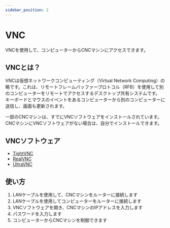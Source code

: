 ```yaml
---
sidebar_position: 2
---
```


# VNC
VNCを使用して、コンピューターからCNCマシンにアクセスできます。


## VNCとは？
VNCは仮想ネットワークコンピューティング（Virtual Network Computing）の略です。これは、リモートフレームバッファープロトコル（RFB）を使用して別のコンピューターをリモートでアクセスするデスクトップ共有システムです。
キーボードとマウスのイベントをあるコンピューターから別のコンピューターに送信し、画面も更新されます。

一部のCNCマシンは、すでにVNCソフトウェアをインストールされています。CNCマシンにVNCソフトウェアがない場合は、自分でインストールできます。

## VNCソフトウェア
- [TightVNC](https://www.tightvnc.com/)
- [RealVNC](https://www.realvnc.com/)
- [UltraVNC](https://www.uvnc.com/)

## 使い方
1. LANケーブルを使用して、CNCマシンをルーターに接続します
2. LANケーブルを使用してコンピューターをルーターに接続します
3. VNCソフトウェアを開き、CNCマシンのIPアドレスを入力します
4. パスワードを入力します
5. コンピューターからCNCマシンを制御できます